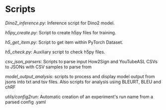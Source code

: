 # Scripts

_Dino2_inference.py_: Inference script for Dino2 model.

_h5py_create.py_: Script to create h5py files for training.

_h5_get_item.py_: Script to get item within PyTorch Dataset.

_h5_check.py_: Auxiliary script to check h5py files.

_csv_json_parsers_: Scripts to parse input How2Sign and YouTubeASL CSVs to JSONs with CSV samples to parse from

_model_output_analysis_: scripts to process and display model output from jsons into txt and tsv files. Also scripts for analysis using BLEURT, BLEU and chRF

_utils/config2run_: Automatic creation of an experiment's run name from a parsed config .yaml
